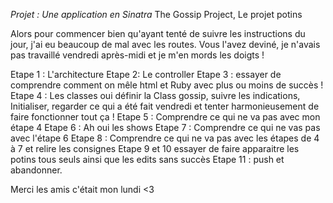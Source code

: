 *Projet : Une application en Sinatra*
The Gossip Project, Le projet potins

Alors pour commencer bien qu'ayant tenté de suivre les instructions du jour, j'ai eu beaucoup de mal avec les routes.
Vous l'avez deviné, je n'avais pas travaillé vendredi après-midi et je m'en mords les doigts !

Etape 1 : L'architecture
Etape 2: Le controller
Etape 3 : essayer de comprendre comment on mêle html et Ruby avec plus ou moins de succès !
Etape 4 : Les classes oui définir la Class gossip, suivre les indications, Initialiser, regarder ce qui a été fait vendredi et tenter harmonieusement de faire fonctionner tout ça !
Etape 5 : Comprendre ce qui ne va pas avec mon étape 4
Etape 6 : Ah oui les shows
Etape 7 : Comprendre ce qui ne vas pas avec l'étape 6
Etape 8 : Comprendre ce qui ne va pas avec les étapes de 4 à 7 et relire les consignes
Etape 9 et 10 essayer de faire apparaitre les potins tous seuls ainsi que les edits sans succès
Etape 11 : push et abandonner.

Merci les amis c'était mon lundi <3

